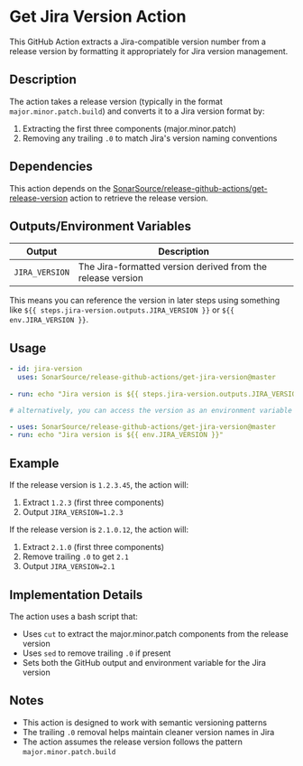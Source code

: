 # Get Jira Version Action

This GitHub Action extracts a Jira-compatible version number from a release version by formatting it appropriately for Jira version management.

## Description

The action takes a release version (typically in the format `major.minor.patch.build`) and converts it to a Jira version format by:
1. Extracting the first three components (major.minor.patch)
2. Removing any trailing `.0` to match Jira's version naming conventions

## Dependencies

This action depends on the [SonarSource/release-github-actions/get-release-version](https://github.com/SonarSource/release-github-actions) action to retrieve the release version.

## Outputs/Environment Variables

| Output         | Description                                                 |
|----------------|-------------------------------------------------------------|
| `JIRA_VERSION` | The Jira-formatted version derived from the release version |

This means you can reference the version in later steps using something like `${{ steps.jira-version.outputs.JIRA_VERSION }}` or `${{ env.JIRA_VERSION }}`.

## Usage

```yaml
- id: jira-version
  uses: SonarSource/release-github-actions/get-jira-version@master
  
- run: echo "Jira version is ${{ steps.jira-version.outputs.JIRA_VERSION }}"

# alternatively, you can access the version as an environment variable

- uses: SonarSource/release-github-actions/get-jira-version@master
- run: echo "Jira version is ${{ env.JIRA_VERSION }}"

```

## Example

If the release version is `1.2.3.45`, the action will:
1. Extract `1.2.3` (first three components)
2. Output `JIRA_VERSION=1.2.3`

If the release version is `2.1.0.12`, the action will:
1. Extract `2.1.0` (first three components)
2. Remove trailing `.0` to get `2.1`
3. Output `JIRA_VERSION=2.1`

## Implementation Details

The action uses a bash script that:
- Uses `cut` to extract the major.minor.patch components from the release version
- Uses `sed` to remove trailing `.0` if present
- Sets both the GitHub output and environment variable for the Jira version

## Notes

- This action is designed to work with semantic versioning patterns
- The trailing `.0` removal helps maintain cleaner version names in Jira
- The action assumes the release version follows the pattern `major.minor.patch.build`
